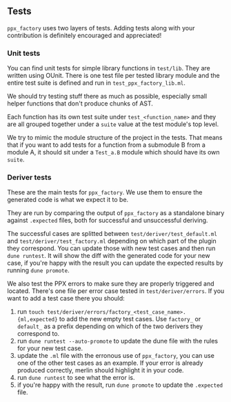 ## Tests

`ppx_factory` uses two layers of tests. Adding tests along with your contribution is definitely
encouraged and appreciated!

### Unit tests

You can find unit tests for simple library functions in `test/lib`. They are written using OUnit.
There is one test file per tested library module and the entire test suite is defined and run in
`test_ppx_factory_lib.ml`.

We should try testing stuff there as much as possible, especially small helper functions that don't
produce chunks of AST.

Each function has its own test suite under `test_<function_name>` and they are all grouped together
under a `suite` value at the test module's top level.

We try to mimic the module structure of the project in the tests. That means that if you want to add
tests for a function from a submodule B from a module A, it should sit under a `Test_a.B` module
which should have its own `suite`.

### Deriver tests

These are the main tests for `ppx_factory`. We use them to ensure the generated code is what we
expect it to be.

They are run by comparing the output of `ppx_factory` as a standalone binary against `.expected`
files, both for successful and unsuccessful deriving.

The successful cases are splitted between `test/deriver/test_default.ml` and
`test/deriver/test_factory.ml` depending on which part of the plugin they correspond.  You can update
those with new test cases and then run `dune runtest`. It will show the diff with the generated code
for your new case, if you're happy with the result you can update the expected results by running
`dune promote`.

We also test the PPX errors to make sure they are properly triggered and located. There's one file
per error case tested in `test/deriver/errors`. If you want to add a test case there you should:
1. run `touch test/deriver/errors/factory_<test_case_name>.{ml,expected}` to add the new empty test
   cases. Use `factory_` or `default_` as a prefix depending on which of the two derivers they
   correspond to.
2. run `dune runtest --auto-promote` to update the dune file with the rules for your new test case.
3. update the `.ml` file with the erronous use of `ppx_factory`, you can use one of the other test
   cases as an example. If your error is already produced correctly, merlin should highlight it in
   your code.
4. run `dune runtest` to see what the error is.
5. if you're happy with the result, run `dune promote` to update the `.expected` file.
